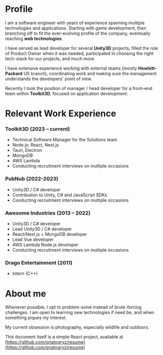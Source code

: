 # Profile
I am a software engineer with years of experience spanning multiple technologies and applications.
Starting with game development, then branching off to fit the ever-evolving profile of the company, eventually reaching **web technologies**.

I have served as lead developer for several **Unity3D** projects, filled the role of Product Owner when it was needed,
participated in choosing the right tech-stack for our projects, and much more.

I have extensive experience working with external teams (mostly **Hewlett-Packard** US branch),
coordinating work and making sure the management understands the developers' point of view.

Recently I took the position of manager / head developer for a front–end team within **Toolkit3D**, focused on application development.

# Relevant Work Experience

### Toolkit3D (2023 – current)
- Technical Software Manager for the Solutions team
- Node.js: React, Next.js
- Tauri, Electron
- MongoDB
- AWS Lambda
- Conducting recruitment interviews on multiple occasions

### PubNub (2022-2023)
- Unity3D / C# developer
- Contribution to Unity, C# and JavaScript SDKs
- Conducting recruitment interviews on multiple occasions

### Awesome Industries (2013 – 2022)
- Unity3D / C# developer
- Lead Unity3D / C# developer
- React/Next.js + MongoDB developer
- Lead Vue developer
- AWS Lambda Node.js developer
- Conducting recruitment interviews on multiple occasions

### Drago Entertainment (2011)
- Intern (C++)

# About me
Whenever possible, I opt to problem-solve instead of brute-forcing challenges.
I am open to learning new technologies if need be, and when something piques my interest.

My current obsession is photography, especially wildlife and outdoors.

This document itself is a simple React project, available at [https://github.com/gnatogryz/resume](https://github.com/gnatogryz/resume)